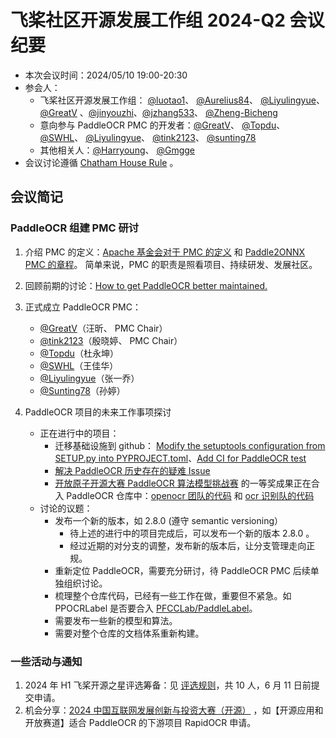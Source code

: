 # 飞桨社区开源发展工作组 2024-Q2 会议纪要

- 本次会议时间：2024/05/10 19:00-20:30
- 参会人：
  - 飞桨社区开源发展工作组： [@luotao1](https://github.com/luotao1)、 [@Aurelius84](https://github.com/Aurelius84)、 [@Liyulingyue](https://github.com/Liyulingyue)、 [@GreatV](https://github.com/GreatV)
  、[@jinyouzhi](https://github.com/jinyouzhi)、[@jzhang533](https://github.com/jzhang533)、 [@Zheng-Bicheng](https://github.com/Zheng-Bicheng)
  - 意向参与 PaddleOCR PMC 的开发者：[@GreatV](https://github.com/GreatV)、 [@Topdu](https://github.com/Topdu)、 [@SWHL](https://github.com/SWHL)、 [@Liyulingyue](https://github.com/Liyulingyue)、
  [@tink2123](https://github.com/tink2123)、  [@sunting78](https://github.com/sunting78)
  - 其他相关人：[@Harryoung](https://github.com/Harryoung)、 [@Gmgge](https://github.com/Gmgge)
- 会议讨论遵循 [Chatham House Rule](https://www.chathamhouse.org/about-us/chatham-house-rule) 。

## 会议简记
### PaddleOCR 组建 PMC 研讨
1. 介绍 PMC 的定义：[Apache 基金会对于 PMC 的定义]( https://www.apache.org/dev/pmc.html) 和 [Paddle2ONNX PMC 的章程](https://github.com/PaddlePaddle/Paddle2ONNX/issues/1185)。
   简单来说，PMC 的职责是照看项目、持续研发、发展社区。
2. 回顾前期的讨论：[How to get PaddleOCR better maintained.](https://github.com/PaddlePaddle/PaddleOCR/issues/11859)
3. 正式成立 PaddleOCR PMC：
   - [@GreatV](https://github.com/GreatV)（汪昕、 PMC Chair）
   - [@tink2123](https://github.com/tink2123)（殷晓婷、 PMC Chair）
   - [@Topdu](https://github.com/Topdu)（杜永坤）
   - [@SWHL](https://github.com/SWHL)（王佳华）
   - [@Liyulingyue](https://github.com/Liyulingyue)（张一乔）
   - [@Sunting78](https://github.com/Sunting78)（孙婷）

4. PaddleOCR 项目的未来工作事项探讨
   - 正在进行中的项目：
     - 迁移基础设施到 github： [Modify the setuptools configuration from SETUP.py into PYPROJECT.toml](https://github.com/PaddlePaddle/PaddleOCR/pull/12013)、[Add CI for PaddleOCR test](https://github.com/PaddlePaddle/PaddleOCR/pull/12062)
     - [解决 PaddleOCR 历史存在的疑难 Issue](https://github.com/PaddlePaddle/PaddleOCR/issues/11906)
     - [开放原子开源大赛 PaddleOCR 算法模型挑战赛](https://pfcclab.github.io/posts/suzhou-kaifangyuanzi) 的一等奖成果正在合入 PaddleOCR 仓库中：[openocr 团队的代码](https://github.com/PaddlePaddle/PaddleOCR/pull/12033)
     和 [ocr 识别队的代码](https://github.com/PaddlePaddle/PaddleOCR/pull/11999)
   - 讨论的议题：
     - 发布一个新的版本，如 2.8.0 (遵守 semantic versioning）
         - 待上述的进行中的项目完成后，可以发布一个新的版本 2.8.0 。
         - 经过近期的对分支的调整，发布新的版本后，让分支管理走向正规。
     - 重新定位 PaddleOCR，需要充分研讨，待 PaddleOCR PMC 后续单独组织讨论。
     - 梳理整个仓库代码，已经有一些工作在做，重要但不紧急。如 PPOCRLabel 是否要合入 [PFCCLab/PaddleLabel](https://github.com/PFCCLab/PaddleLabel)。
     - 需要发布一些新的模型和算法。
     - 需要对整个仓库的文档体系重新构建。

### 一些活动与通知
1. 2024 年 H1 飞桨开源之星评选筹备：见 [评选规则](https://github.com/PaddlePaddle/community/issues/892)，共 10 人，6 月 11 日前提交申请。
2. 机会分享：[2024 中国互联网发展创新与投资大赛（开源）](https://bs.bjos.club/gong-n255-1.html#cons) ，如【开源应用和开放赛道】适合 PaddleOCR 的下游项目 RapidOCR 申请。
